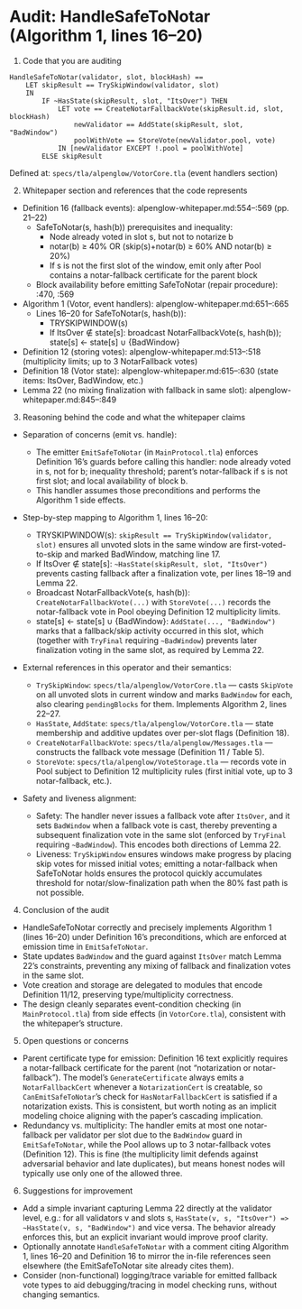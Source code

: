 # Audit: HandleSafeToNotar (Algorithm 1, lines 16–20)

1. Code that you are auditing

```
HandleSafeToNotar(validator, slot, blockHash) ==
    LET skipResult == TrySkipWindow(validator, slot)
    IN
        IF ~HasState(skipResult, slot, "ItsOver") THEN
            LET vote == CreateNotarFallbackVote(skipResult.id, slot, blockHash)
                newValidator == AddState(skipResult, slot, "BadWindow")
                poolWithVote == StoreVote(newValidator.pool, vote)
            IN [newValidator EXCEPT !.pool = poolWithVote]
        ELSE skipResult
```

Defined at: `specs/tla/alpenglow/VotorCore.tla` (event handlers section)

2. Whitepaper section and references that the code represents

- Definition 16 (fallback events): alpenglow-whitepaper.md:554–:569 (pp. 21–22)
  - SafeToNotar(s, hash(b)) prerequisites and inequality:
    - Node already voted in slot s, but not to notarize b
    - notar(b) ≥ 40% OR (skip(s)+notar(b) ≥ 60% AND notar(b) ≥ 20%)
    - If s is not the first slot of the window, emit only after Pool contains a notar-fallback certificate for the parent block
  - Block availability before emitting SafeToNotar (repair procedure): :470, :569
- Algorithm 1 (Votor, event handlers): alpenglow-whitepaper.md:651–:665
  - Lines 16–20 for SafeToNotar(s, hash(b)):
    - TRYSKIPWINDOW(s)
    - If ItsOver ∉ state[s]: broadcast NotarFallbackVote(s, hash(b)); state[s] ← state[s] ∪ {BadWindow}
- Definition 12 (storing votes): alpenglow-whitepaper.md:513–:518 (multiplicity limits; up to 3 NotarFallback votes)
- Definition 18 (Votor state): alpenglow-whitepaper.md:615–:630 (state items: ItsOver, BadWindow, etc.)
- Lemma 22 (no mixing finalization with fallback in same slot): alpenglow-whitepaper.md:845–:849

3. Reasoning behind the code and what the whitepaper claims

- Separation of concerns (emit vs. handle):
  - The emitter `EmitSafeToNotar` (in `MainProtocol.tla`) enforces Definition 16’s guards before calling this handler: node already voted in s, not for b; inequality threshold; parent’s notar-fallback if s is not first slot; and local availability of block b.
  - This handler assumes those preconditions and performs the Algorithm 1 side effects.

- Step-by-step mapping to Algorithm 1, lines 16–20:
  - TRYSKIPWINDOW(s): `skipResult == TrySkipWindow(validator, slot)` ensures all unvoted slots in the same window are first-voted-to-skip and marked BadWindow, matching line 17.
  - If ItsOver ∉ state[s]: `~HasState(skipResult, slot, "ItsOver")` prevents casting fallback after a finalization vote, per lines 18–19 and Lemma 22.
  - Broadcast NotarFallbackVote(s, hash(b)): `CreateNotarFallbackVote(...)` with `StoreVote(...)` records the notar-fallback vote in Pool obeying Definition 12 multiplicity limits.
  - state[s] ← state[s] ∪ {BadWindow}: `AddState(..., "BadWindow")` marks that a fallback/skip activity occurred in this slot, which (together with `TryFinal` requiring `~BadWindow`) prevents later finalization voting in the same slot, as required by Lemma 22.

- External references in this operator and their semantics:
  - `TrySkipWindow`: `specs/tla/alpenglow/VotorCore.tla` — casts `SkipVote` on all unvoted slots in current window and marks `BadWindow` for each, also clearing `pendingBlocks` for them. Implements Algorithm 2, lines 22–27.
  - `HasState`, `AddState`: `specs/tla/alpenglow/VotorCore.tla` — state membership and additive updates over per-slot flags (Definition 18).
  - `CreateNotarFallbackVote`: `specs/tla/alpenglow/Messages.tla` — constructs the fallback vote message (Definition 11 / Table 5).
  - `StoreVote`: `specs/tla/alpenglow/VoteStorage.tla` — records vote in Pool subject to Definition 12 multiplicity rules (first initial vote, up to 3 notar-fallback, etc.).

- Safety and liveness alignment:
  - Safety: The handler never issues a fallback vote after `ItsOver`, and it sets `BadWindow` when a fallback vote is cast, thereby preventing a subsequent finalization vote in the same slot (enforced by `TryFinal` requiring `~BadWindow`). This encodes both directions of Lemma 22.
  - Liveness: `TrySkipWindow` ensures windows make progress by placing skip votes for missed initial votes; emitting a notar-fallback when SafeToNotar holds ensures the protocol quickly accumulates threshold for notar/slow-finalization path when the 80% fast path is not possible.

4. Conclusion of the audit

- HandleSafeToNotar correctly and precisely implements Algorithm 1 (lines 16–20) under Definition 16’s preconditions, which are enforced at emission time in `EmitSafeToNotar`.
- State updates `BadWindow` and the guard against `ItsOver` match Lemma 22’s constraints, preventing any mixing of fallback and finalization votes in the same slot.
- Vote creation and storage are delegated to modules that encode Definition 11/12, preserving type/multiplicity correctness.
- The design cleanly separates event-condition checking (in `MainProtocol.tla`) from side effects (in `VotorCore.tla`), consistent with the whitepaper’s structure.

5. Open questions or concerns

- Parent certificate type for emission: Definition 16 text explicitly requires a notar-fallback certificate for the parent (not “notarization or notar-fallback”). The model’s `GenerateCertificate` always emits a `NotarFallbackCert` whenever a `NotarizationCert` is creatable, so `CanEmitSafeToNotar`’s check for `HasNotarFallbackCert` is satisfied if a notarization exists. This is consistent, but worth noting as an implicit modeling choice aligning with the paper’s cascading implication.
- Redundancy vs. multiplicity: The handler emits at most one notar-fallback per validator per slot due to the `BadWindow` guard in `EmitSafeToNotar`, while the Pool allows up to 3 notar-fallback votes (Definition 12). This is fine (the multiplicity limit defends against adversarial behavior and late duplicates), but means honest nodes will typically use only one of the allowed three.

6. Suggestions for improvement

- Add a simple invariant capturing Lemma 22 directly at the validator level, e.g.: for all validators v and slots s, `HasState(v, s, "ItsOver") => ~HasState(v, s, "BadWindow")` and vice versa. The behavior already enforces this, but an explicit invariant would improve proof clarity.
- Optionally annotate `HandleSafeToNotar` with a comment citing Algorithm 1, lines 16–20 and Definition 16 to mirror the in-file references seen elsewhere (the EmitSafeToNotar site already cites them).
- Consider (non-functional) logging/trace variable for emitted fallback vote types to aid debugging/tracing in model checking runs, without changing semantics.

